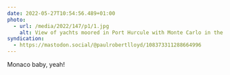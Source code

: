 ```yaml
---
date: 2022-05-27T10:54:56.489+01:00
photo:
  - url: /media/2022/147/p1/1.jpg
    alt: View of yachts moored in Port Hurcule with Monte Carlo in the background.
syndication:
  - https://mastodon.social/@paulrobertlloyd/108373311288664996
---
```


Monaco baby, yeah!
